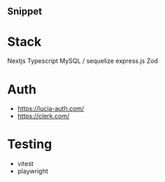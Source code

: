 ## Snippet

# Stack

Nextjs
Typescript
MySQL / sequelize
express.js
Zod

# Auth

- https://lucia-auth.com/
- https://clerk.com/

# Testing

- vitest
- playwright
